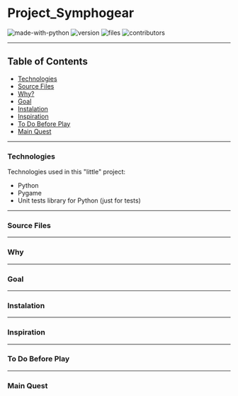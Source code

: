 # Project_Symphogear
![made-with-python](https://img.shields.io/badge/Made%20with-Python-blue) ![version](https://img.shields.io/badge/version-0.0.0-blue) 
![files](https://img.shields.io/badge/Files-Included-brightgreen) ![contributors](https://img.shields.io/badge/Contributors-1-brightgreen)

***

## Table of Contents
* [Technologies](#technologies)
* [Source Files](#source-files)
* [Why?](#why)
* [Goal](#goal)
* [Instalation](#instalation)
* [Inspiration](#inspiration)
* [To Do Before Play](#to-do-before-play)
* [Main Quest](#main-quest)

***

### Technologies

Technologies used in this "little" project:
* Python
* Pygame
* Unit tests library for Python (just for tests)

***

### Source Files

***

### Why

***

### Goal

***

### Instalation

***

### Inspiration

***

### To Do Before Play

***

### Main Quest
